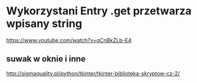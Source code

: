 # Wykorzystani Entry .get przetwarza wpisany string
  https://www.youtube.com/watch?v=qCnBkZLb-E4
## suwak w oknie i inne
  http://sigmaquality.pl/python/tkinter/tkinter-biblioteka-skryptow-cz-2/
